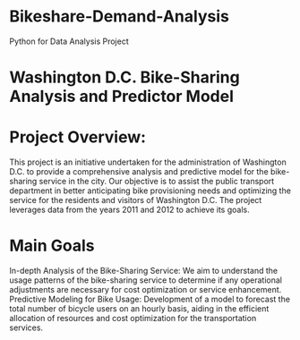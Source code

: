 # Bikeshare-Demand-Analysis
Python for Data Analysis Project

# Washington D.C. Bike-Sharing Analysis and Predictor Model

# Project Overview:
This project is an initiative undertaken for the administration of Washington D.C. to provide a comprehensive analysis and predictive model for the bike-sharing service in the city. Our objective is to assist the public transport department in better anticipating bike provisioning needs and optimizing the service for the residents and visitors of Washington D.C. The project leverages data from the years 2011 and 2012 to achieve its goals.

# Main Goals
In-depth Analysis of the Bike-Sharing Service: We aim to understand the usage patterns of the bike-sharing service to determine if any operational adjustments are necessary for cost optimization or service enhancement.
Predictive Modeling for Bike Usage: Development of a model to forecast the total number of bicycle users on an hourly basis, aiding in the efficient allocation of resources and cost optimization for the transportation services.
